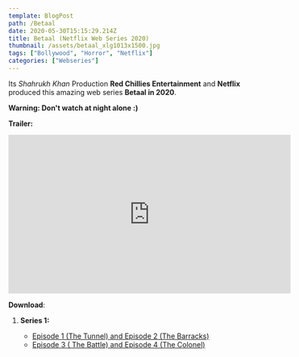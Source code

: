 ```yaml
---
template: BlogPost
path: /Betaal
date: 2020-05-30T15:15:29.214Z
title: Betaal (Netflix Web Series 2020)
thumbnail: /assets/betaal_xlg1013x1500.jpg
tags: ["Bollywood", "Horror", "Netflix"]
categories: ["Webseries"]
---
```

Its *Shahrukh Khan* Production **Red Chillies Entertainment** and **Netflix** produced this amazing web series **Betaal in 2020**.

**Warning: Don't watch at night alone :)**

**Trailer:**

<iframe width="560" height="315" src="https://www.youtube-nocookie.com/embed/YSEVaVc-nOo" frameborder="0" allow="accelerometer; autoplay; encrypted-media; gyroscope; picture-in-picture" allowfullscreen></iframe>

**Download**:

1. **Series 1:**

   * [Episode 1 (The Tunnel) and Episode 2 (The Barracks)](https://we.tl/t-A3yIhvEo2t)
   * [Episode 3 ( The Battle) and Episode 4 (The Colonel)](https://we.tl/t-7QbK9LesLH)
